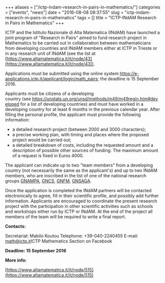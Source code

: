 +++
aliases = ["/ictp-indam-research-in-pairs-in-mathematics/"]
categories = ["events", "news"]
date = "2016-08-08 08:37:55"
slug = "ictp-indam-research-in-pairs-in-mathematics"
tags = []
title = "ICTP-INdAM Research in Pairs in Mathematics"
+++



ICTP and the Istituto Nazionale di Alta Matematica (INdAM) have launched
a joint program of "Research in Pairs" aimed to fund research project in
Mathematics to be carried out in collaboration between mathematicians
from developing countries and INdAM members either at ICTP in Trieste or
in any research unit of INdAM (see the list at
[https://www.altamatematica.it/it/node/43](https://www.altamatematica.it/it/node/43)).

Applications must be submitted using the online system
<https://e-applications.ictp.it/applicant/login/math_pairs>; the
deadline is 15 September 2016.

Applicants must be citizens of a developing
country (see <https://unstats.un.org/unsd/methods/m49/m49regin.htm#developed> for
a list of developing countries) and must have worked in a developing
country for at least 6 months in the previous calendar year. After
filling the personal profile, the applicant must provide the following
information:

-   a detailed research project (between 2000 and 3000 characters);
-   a precise working plan, with timing and places where the proposed
    project would be carried out;
-   a detailed breakdown of costs, including the requested amount and a
    description of possible other sources of funding. The maximum amount
    of a request is fixed in Euros 4000.

The applicant can indicate up to two "team members" from a developing
country (not necessarily the same as the applicant's) and up to two
INdAM members, who are inscribed in the list of one of the national
research groups [GNAMPA](https://www.altamatematica.it/gnampa/node/30),
[GNCS](https://www.altamatematica.it/gncs/node/64),
[GNFM](https://www.altamatematica.it/gnfm/it/node/33),
[GNSAGA](https://www.altamatematica.it/gnsaga/node/22).

Once the application is completed the INdAM partners will be contacted
electronically to agree, fill in their scientific profile, and possibly
add further information. Applicants are encouraged to coordinate the
present research project with the participation in other scientific
activities such as schools and workshops either run by ICTP or INdAM. At
the end of the project all members of the team will be required to write
a final report.

**Contacts:**

Secretariat: Mabilo Koutou Telephone: +39-040-2240455 E-mail:
[math@ictp.it](mailto:math@ictp.it)ICTP Mathematics Section on Facebook

**Deadline: 15 September 2016**

**More info:**

[https://www.altamatematica.it/it/node/515](https://www.altamatematica.it/it/node/515)


